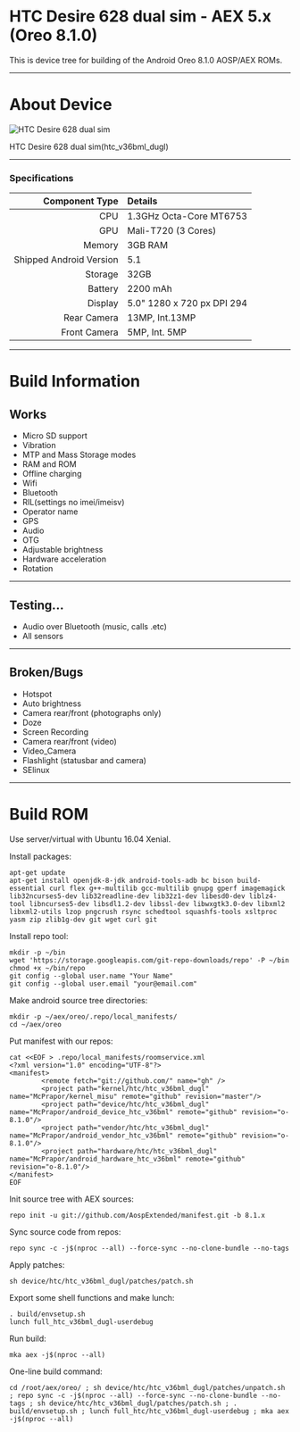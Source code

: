 # HTC Desire 628 dual sim - AEX 5.x (Oreo 8.1.0)

This is device tree for building of the Android Oreo 8.1.0 AOSP/AEX ROMs.

---

# About Device

![HTC Desire 628 dual sim](https://www.htc.com/managed-assets/shared/desktop/smartphones/htc-desire-628-dual-sim/pdp/Desire-628-DS-PDP-Desktop-Buy-Now.png "HTC Desire 628 dual sim")

HTC Desire 628 dual sim(htc_v36bml_dugl)

---

### Specifications

Component Type | Details
-------:|:-------------------------
CPU     | 1.3GHz Octa-Core MT6753
GPU     | Mali-T720 (3 Cores)
Memory  | 3GB RAM
Shipped Android Version | 5.1
Storage | 32GB
Battery | 2200 mAh
Display | 5.0" 1280 x 720 px DPI 294
Rear Camera | 13MP, Int.13MP
Front Camera | 5MP, Int. 5MP

---

# Build Information

## Works
 * Micro SD support
 * Vibration
 * MTP and Mass Storage modes
 * RAM and ROM
 * Offline charging 
 * Wifi
 * Bluetooth
 * RIL(settings no imei/imeisv)
 * Operator name
 * GPS
 * Audio
 * OTG
 * Adjustable brightness
 * Hardware acceleration
 * Rotation

-------------
## Testing...
 * Audio over Bluetooth (music, calls .etc)
 * All sensors

-------------
## Broken/Bugs
 * Hotspot
 * Auto brightness
 * Camera rear/front (photographs only)
 * Doze
 * Screen Recording
 * Camera rear/front (video)
 * Video_Camera
 * Flashlight (statusbar and camera)
 * SElinux
 
-------------

# Build ROM
Use server/virtual with Ubuntu 16.04 Xenial.

Install packages:
```
apt-get update
apt-get install openjdk-8-jdk android-tools-adb bc bison build-essential curl flex g++-multilib gcc-multilib gnupg gperf imagemagick lib32ncurses5-dev lib32readline-dev lib32z1-dev libesd0-dev liblz4-tool libncurses5-dev libsdl1.2-dev libssl-dev libwxgtk3.0-dev libxml2 libxml2-utils lzop pngcrush rsync schedtool squashfs-tools xsltproc yasm zip zlib1g-dev git wget curl git
```
Install repo tool:
```
mkdir -p ~/bin
wget 'https://storage.googleapis.com/git-repo-downloads/repo' -P ~/bin
chmod +x ~/bin/repo
git config --global user.name "Your Name"
git config --global user.email "your@email.com"
```
Make android source tree directories:
```
mkdir -p ~/aex/oreo/.repo/local_manifests/
cd ~/aex/oreo
```
Put manifest with our repos:
```
cat <<EOF > .repo/local_manifests/roomservice.xml
<?xml version="1.0" encoding="UTF-8"?>
<manifest>
        <remote fetch="git://github.com/" name="gh" />
        <project path="kernel/htc/htc_v36bml_dugl" name="McPrapor/kernel_misu" remote="github" revision="master"/>
        <project path="device/htc/htc_v36bml_dugl" name="McPrapor/android_device_htc_v36bml" remote="github" revision="o-8.1.0"/>
        <project path="vendor/htc/htc_v36bml_dugl" name="McPrapor/android_vendor_htc_v36bml" remote="github" revision="o-8.1.0"/>
        <project path="hardware/htc/htc_v36bml_dugl" name="McPrapor/android_hardware_htc_v36bml" remote="github" revision="o-8.1.0"/>
</manifest>
EOF
``` 
Init source tree with AEX sources:
```
repo init -u git://github.com/AospExtended/manifest.git -b 8.1.x
```

Sync source code from repos:
```
repo sync -c -j$(nproc --all) --force-sync --no-clone-bundle --no-tags
```
Apply patches:
```
sh device/htc/htc_v36bml_dugl/patches/patch.sh
```
Export some shell functions and make lunch:
```
. build/envsetup.sh
lunch full_htc_v36bml_dugl-userdebug
```
Run build:
```
mka aex -j$(nproc --all)
```

One-line build command:
```
cd /root/aex/oreo/ ; sh device/htc/htc_v36bml_dugl/patches/unpatch.sh ; repo sync -c -j$(nproc --all) --force-sync --no-clone-bundle --no-tags ; sh device/htc/htc_v36bml_dugl/patches/patch.sh ; . build/envsetup.sh ; lunch full_htc/htc_v36bml_dugl-userdebug ; mka aex -j$(nproc --all)
```

